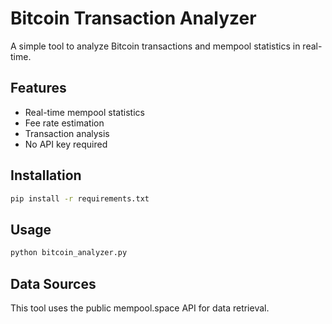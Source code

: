 # Bitcoin Transaction Analyzer

A simple tool to analyze Bitcoin transactions and mempool statistics in real-time.

## Features

- Real-time mempool statistics
- Fee rate estimation
- Transaction analysis
- No API key required

## Installation

```bash
pip install -r requirements.txt
```

## Usage

```bash
python bitcoin_analyzer.py
```

## Data Sources

This tool uses the public mempool.space API for data retrieval.